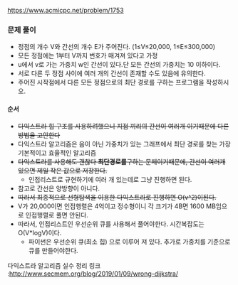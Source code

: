 https://www.acmicpc.net/problem/1753
### 문제 풀이
- 정점의 개수 V와 간선의 개수 E가 주어진다. (1≤V≤20,000, 1≤E≤300,000) 
- 모든 정점에는 1부터 V까지 번호가 매겨져 있다고 가정
-  u에서 v로 가는 가중치 w인 간선이 있다.단 모든 간선의 가중치는 10 이하이다.
- 서로 다른 두 정점 사이에 여러 개의 간선이 존재할 수도 있음에 유의한다.
- 주어진 시작점에서 다른 모든 정점으로의 최단 경로를 구하는 프로그램을 작성하시오.



#### 순서
- ~~다익스트라 힙 구조를 사용하려했으니 지점 끼리의 간선이 여러개 이기때문에 다른 방법을 고안한다~~
- 다익스트라 알고리즘은 음이 아닌 가중치가 있는 그래프에서 최단 경로를 찾는 가장 기본적이고 효율적인 알고리즘
- ~~다익스트라를 사용해도 괜찮다 **최단경로를**구하는 문제이기때문에, 간선이 여러개 있으면 제일 작은 값으로 저장한다.~~ 
    - 인접리스트로 규현하기에 여러 개 있는데로 그냥 진행하면 된다.
- 참고로 간선은 양방향이 아니다.
- ~~따라서 최종적으로 선형탐색을 이용한 다익스트라로 진행하면 O(v^2)이된다.~~
- V가 20,000이면 인접행렬은 4억이고 정수형이니 각 크기가 4B면 1600 MB임으로 인접행렬로 풀면 안된다.
- 따라서, 인접리스트인 우선순위 큐를 사용해서 풀어야한다. 시간복잡도는 O(V*logV)이다.
    - 파이썬은 우선순위 큐(최소 힙) 으로 이루어 져 있다. 추가로 가중치를 기준으로 큐를 만들어야한다.

다익스트라 알고리즘 실수 정리 링크 :http://www.secmem.org/blog/2019/01/09/wrong-dijkstra/
